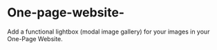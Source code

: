 # One-page-website-
Add a functional lightbox (modal image gallery) for your images in your One-Page Website.
